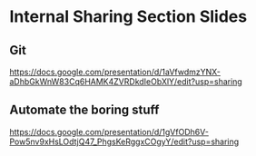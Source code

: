 # Internal Sharing Section Slides

## Git

https://docs.google.com/presentation/d/1aVfwdmzYNX-aDhbGkWnW83Cq6HAMK4ZVRDkdIeObXlY/edit?usp=sharing

## Automate the boring stuff

https://docs.google.com/presentation/d/1gVfODh6V-Pow5nv9xHsLOdtjQ47_PhgsKeRggxCOgyY/edit?usp=sharing
